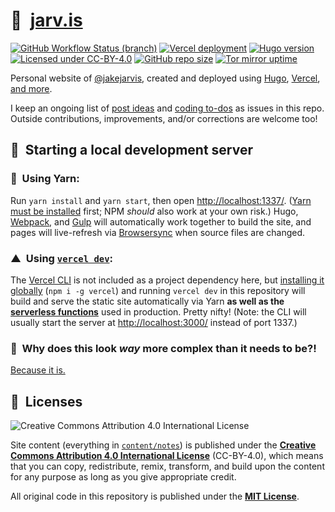 # 🏡&nbsp;&nbsp;[jarv.is](https://jarv.is/)

[![GitHub Workflow Status (branch)](https://img.shields.io/github/workflow/status/jakejarvis/jarv.is/CI/main?label=build&logo=github&logoColor=white)](https://github.com/jakejarvis/jarv.is/actions?query=workflow%3ACI+branch%3Amain)
[![Vercel deployment](https://img.shields.io/github/deployments/jakejarvis/jarv.is/production?label=vercel&logo=vercel&logoColor=white)](https://vercel.com/deployments/jarv.is)
[![Hugo version](https://img.shields.io/github/package-json/dependency-version/jakejarvis/jarv.is/dev/hugo-extended/main?color=ff4088&label=hugo&logo=hugo&logoColor=white)](https://github.com/gohugoio/hugo)
[![Licensed under CC-BY-4.0](https://img.shields.io/badge/license-CC--BY--4.0-fb7828?logo=creative-commons&logoColor=white)](https://creativecommons.org/licenses/by/4.0/)
[![GitHub repo size](https://img.shields.io/github/repo-size/jakejarvis/jarv.is?color=009cdf&label=repo%20size&logo=git&logoColor=white)](https://github.com/jakejarvis/jarv.is)
[![Tor mirror uptime](https://img.shields.io/uptimerobot/ratio/m788172098-a4fcb769c8779f9a37a60775?color=7e4798&label=tor%20mirror&logo=tor-project&logoColor=white)](http://jarvis2i2vp4j4tbxjogsnqdemnte5xhzyi7hziiyzxwge3hzmh57zad.onion/)

Personal website of [@jakejarvis](https://github.com/jakejarvis), created and deployed using [Hugo](https://gohugo.io/), [Vercel](https://vercel.com/), [and more](https://jarv.is/humans.txt).

I keep an ongoing list of [post ideas](https://github.com/jakejarvis/jarv.is/issues/1) and [coding to-dos](https://github.com/jakejarvis/jarv.is/issues/11) as issues in this repo. Outside contributions, improvements, and/or corrections are welcome too!

## 💾&nbsp;&nbsp;Starting a local development server

### 🧶&nbsp;&nbsp;Using Yarn:

Run `yarn install` and `yarn start`, then open [http://localhost:1337/](http://localhost:1337/). ([Yarn must be installed](https://yarnpkg.com/en/docs/install) first; NPM _should_ also work at your own risk.) Hugo, [Webpack](https://webpack.js.org/), and [Gulp](https://gulpjs.com/) will automatically work together to build the site, and pages will live-refresh via [Browsersync](https://browsersync.io/) when source files are changed.

### ▲&nbsp;&nbsp;Using [`vercel dev`](https://vercel.com/docs/cli#commands/dev):

The [Vercel CLI](https://vercel.com/docs/cli) is not included as a project dependency here, but [installing it globally](https://vercel.com/cli) (`npm i -g vercel`) and running `vercel dev` in this repository will build and serve the static site automatically via Yarn **as well as the [serverless functions](/api)** used in production. Pretty nifty! (Note: the CLI will usually start the server at [http://localhost:3000/](http://localhost:3000/) instead of port 1337.)

### 🤯&nbsp;&nbsp;Why does this look _way_ more complex than it needs to be?!

[Because it is.](https://www.jvt.me/talks/overengineering-your-personal-website/)

## 📜&nbsp;&nbsp;Licenses

![Creative Commons Attribution 4.0 International License](https://raw.githubusercontent.com/creativecommons/cc-cert-core/master/images/cc-by-88x31.png "CC BY")

Site content (everything in [`content/notes`](content/notes/)) is published under the [**Creative Commons Attribution 4.0 International License**](LICENSE.md) (CC-BY-4.0), which means that you can copy, redistribute, remix, transform, and build upon the content for any purpose as long as you give appropriate credit.

All original code in this repository is published under the [**MIT License**](https://opensource.org/licenses/MIT).
